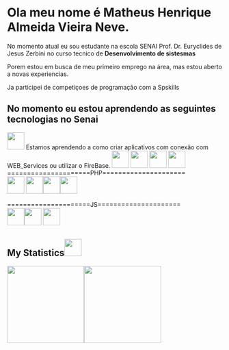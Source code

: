 # Ola meu nome é Matheus Henrique Almeida Vieira Neve.
 
No momento atual eu sou estudante na escola SENAI Prof. Dr. Euryclides de Jesus Zerbini no curso tecnico de <strong> Desenvolvimento de sistesmas</strong>

Porem estou em busca de meu primeiro emprego na área, mas estou aberto a novas experiencias.

Ja participei de competiçoes de programação com a Spskills 

## No momento eu estou aprendendo as seguintes tecnologias no Senai
<div style=" ">
<img src="https://cdn.jsdelivr.net/gh/devicons/devicon/icons/androidstudio/androidstudio-original.svg" width="40" height="40" /> Estamos aprendendo a como criar aplicativos com conexão com WEB_Services ou utilizar o FireBase.

<img src="https://cdn.jsdelivr.net/gh/devicons/devicon/icons/css3/css3-original.svg"  width="40" height="40"/>
<img src="https://cdn.jsdelivr.net/gh/devicons/devicon/icons/html5/html5-original.svg" width="40" height="40"/>
<img src="https://cdn.jsdelivr.net/gh/devicons/devicon/icons/javascript/javascript-original.svg" width="40" height="40" />

<img src="https://cdn.jsdelivr.net/gh/devicons/devicon/icons/csharp/csharp-original.svg" width="40" height="40" />

</div>
=====================PHP=====================<br>
<img src="https://cdn.jsdelivr.net/gh/devicons/devicon/icons/php/php-original.svg" width="40" height="40" />
<img src="https://cdn.jsdelivr.net/gh/devicons/devicon/icons/apache/apache-original-wordmark.svg" width="40" height="40" /><img src="https://cdn.jsdelivr.net/gh/devicons/devicon/icons/composer/composer-original.svg" width="40" height="40" /><img src="https://cdn.jsdelivr.net/gh/devicons/devicon/icons/laravel/laravel-plain.svg" width="40" height="40" />

=====================JS=====================<br>
<img src="https://cdn.jsdelivr.net/gh/devicons/devicon/icons/javascript/javascript-original.svg" width="40" height="40" /><img src="https://cdn.jsdelivr.net/gh/devicons/devicon/icons/nodejs/nodejs-original-wordmark.svg" width="40" height="40" />
<img src="https://cdn.jsdelivr.net/gh/devicons/devicon/icons/angularjs/angularjs-original.svg" width="40" height="40" />
## My Statistics<img src="https://cdn.jsdelivr.net/gh/devicons/devicon/icons/gitlab/gitlab-original.svg" width="40" height="40"/>
<div>
<a href="https://github.com/Neprim1609"><img height="180em" src="https://github-readme-stats.vercel.app/api/top-langs/?username=Neprim1609&layout=compact&langs_count=7&theme=dracula"/><img height="180em" src="https://github-readme-stats.vercel.app/api?username=Neprim1609&show_icons=true&theme=dracula&include_all_commits=true&count_private=true"/>
</div>
         

          
